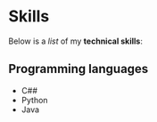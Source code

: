 # Skills

Below is a _list_ of my **technical skills**:

## Programming languages

- C##
- Python
- Java
